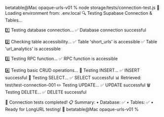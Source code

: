 betatable@Mac opaque-urls-v01 % node storage/tests/connection-test.js
📁 Loading environment from: .env.local
🔍 Testing Supabase Connection & Tables...

1️⃣ Testing database connection...
✅ Database connection successful

2️⃣ Checking table accessibility...
✅ Table 'short_urls' is accessible
✅ Table 'url_analytics' is accessible

3️⃣ Testing RPC function...
✅ RPC function is accessible

4️⃣ Testing basic CRUD operations...
   📝 Testing INSERT...
   ✅ INSERT successful
   📖 Testing SELECT...
   ✅ SELECT successful
   📊 Retrieved: test/test-connection-001
   ✏️  Testing UPDATE...
   ✅ UPDATE successful
   🗑️  Testing DELETE...
   ✅ DELETE successful

🎯 Connection tests completed!
📋 Summary:
   • Database: ✅
   • Tables: ✅
   • Ready for LongURL testing! 🚀
betatable@Mac opaque-urls-v01 % 